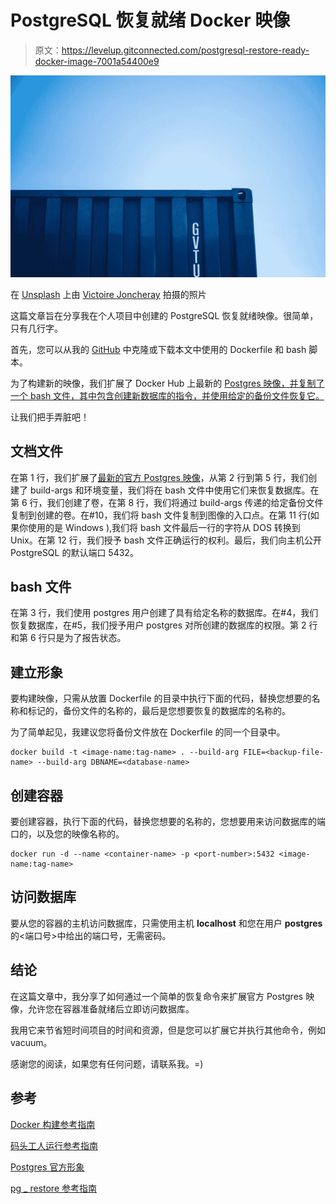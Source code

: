 # PostgreSQL 恢复就绪 Docker 映像

> 原文：<https://levelup.gitconnected.com/postgresql-restore-ready-docker-image-7001a54400e9>

![](img/c4635d8b8dd5cb8d2802eebc7e646c42.png)

在 [Unsplash](https://unsplash.com?utm_source=medium&utm_medium=referral) 上由 [Victoire Joncheray](https://unsplash.com/@victoire_jonch?utm_source=medium&utm_medium=referral) 拍摄的照片

这篇文章旨在分享我在个人项目中创建的 PostgreSQL 恢复就绪映像。很简单，只有几行字。

首先，您可以从我的 [GitHub](https://github.com/diegohordi/pgsql-restore-ready-image.git) 中克隆或下载本文中使用的 Dockerfile 和 bash 脚本。

为了构建新的映像，我们扩展了 Docker Hub 上最新的 [Postgres 映像，并复制了一个 bash 文件，其中包含创建新数据库的指令，并使用给定的备份文件恢复它。](https://hub.docker.com/_/postgres)

让我们把手弄脏吧！

## 文档文件

在第 1 行，我们扩展了[最新的官方 Postgres 映像](https://hub.docker.com/_/postgres)，从第 2 行到第 5 行，我们创建了 build-args 和环境变量，我们将在 bash 文件中使用它们来恢复数据库。在第 6 行，我们创建了卷，在第 8 行，我们将通过 build-args 传递的给定备份文件复制到创建的卷。在#10，我们将 bash 文件复制到图像的入口点。在第 11 行(如果你使用的是 Windows ),我们将 bash 文件最后一行的字符从 DOS 转换到 Unix。在第 12 行，我们授予 bash 文件正确运行的权利。最后，我们向主机公开 PostgreSQL 的默认端口 5432。

## bash 文件

在第 3 行，我们使用 postgres 用户创建了具有给定名称的数据库。在#4，我们恢复数据库，在#5，我们授予用户 postgres 对所创建的数据库的权限。第 2 行和第 6 行只是为了报告状态。

## 建立形象

要构建映像，只需从放置 Dockerfile 的目录中执行下面的代码，替换您想要的名称和标记的<tag-name>，备份文件的名称的<backup-file-name>，最后是您想要恢复的数据库的名称的<database-name>。</database-name></backup-file-name></tag-name>

为了简单起见，我建议您将备份文件放在 Dockerfile 的同一个目录中。

```
docker build -t <image-name:tag-name> . --build-arg FILE=<backup-file-name> --build-arg DBNAME=<database-name>
```

## 创建容器

要创建容器，执行下面的代码，替换您想要的名称的<container-name>，您想要用来访问数据库的端口的<port-number>，以及您的映像名称的<tag-name>。</tag-name></port-number></container-name>

```
docker run -d --name <container-name> -p <port-number>:5432 <image-name:tag-name>
```

## 访问数据库

要从您的容器的主机访问数据库，只需使用主机 **localhost** 和您在用户 **postgres** 的<端口号>中给出的端口号，无需密码。

## 结论

在这篇文章中，我分享了如何通过一个简单的恢复命令来扩展官方 Postgres 映像，允许您在容器准备就绪后立即访问数据库。

我用它来节省短时间项目的时间和资源，但是您可以扩展它并执行其他命令，例如 vacuum。

感谢您的阅读，如果您有任何问题，请联系我。=)

## 参考

[Docker 构建参考指南](https://docs.docker.com/engine/reference/commandline/build/)

[码头工人运行参考指南](https://docs.docker.com/engine/reference/commandline/run/)

[Postgres 官方形象](https://hub.docker.com/_/postgres)

[pg _ restore 参考指南](https://www.postgresql.org/docs/9.2/app-pgrestore.html)
